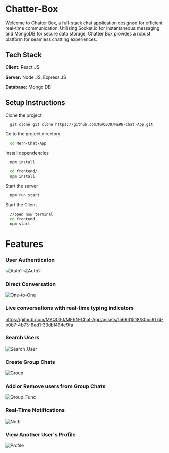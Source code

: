 # Chatter-Box

Welcome to Chatter Box, a full-stack chat application designed for efficient real-time communication. Utilizing Socket.io for instantaneous messaging and MongoDB for secure data storage, Chatter Box provides a robust platform for seamless chatting experiences.
## Tech Stack

**Client:** React JS

**Server:** Node JS, Express JS

**Database:** Mongo DB
  
## Setup Instructions

Clone the project

```bash
  git clone git clone https://github.com/MAQ030/MERN-Chat-App.git
```

Go to the project directory

```bash
  cd Mern-Chat-App
```

Install dependencies

```bash
  npm install
```

```bash
  cd frontend/
  npm install
```

Start the server

```bash
  npm run start
```
Start the Client

```bash
  //open now terminal
  cd frontend
  npm start
```
# Features

### User Authenticaton
<img src="https://github.com/MAQ030/MERN-Chat-App/assets/156931518/c1deb20a-427a-4289-a11d-4f5a2c1194c3" alt="Auth1" style="border-radius: 50%;">
<img src="https://github.com/MAQ030/MERN-Chat-App/assets/156931518/a07ea9e9-caea-42eb-9f67-0465c8694e0a" alt="Auth2" style="border-radius: 50%;">

### Direct Conversation
![One-to-One](https://github.com/MAQ030/MERN-Chat-App/assets/156931518/49b7ad17-4627-4ac2-86ca-855c39d1fb0b)

### Live conversations with real-time typing indicators
https://github.com/MAQ030/MERN-Chat-App/assets/156931518/80bc9174-b0b7-4b73-8ad1-33dbf494e9fa

### Search Users
![Search_User](https://github.com/MAQ030/MERN-Chat-App/assets/156931518/694ac0e4-6d30-4ac6-9fef-e76067988a4e)

### Create Group Chats
![Group](https://github.com/MAQ030/MERN-Chat-App/assets/156931518/053a3e4a-271a-461d-878a-b43100f18bc1)

### Add or Remove users from Group Chats
![Group_Func](https://github.com/MAQ030/MERN-Chat-App/assets/156931518/540a0e43-f203-4f57-94c5-3bd4a74fe20f)

### Real-Time Notifications 
![Notfi](https://github.com/MAQ030/MERN-Chat-App/assets/156931518/e4f4f0ff-af0d-4eef-a8e9-39906445554e)

### View Another User's Profile
![Profile](https://github.com/MAQ030/MERN-Chat-App/assets/156931518/3cd8aa9f-ed1a-4cee-be06-d77096974577)



